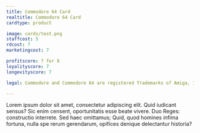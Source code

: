 ```yaml
---
title: Commodore 64 Card
realtitle: Commodore 64 Card
cardtype: product

image: cards/test.png
staffcost: 5
rdcost: 7
marketingcost: 7

profitscore: 7 for 8
loyalityscore: 7
longevityscore: 7

legal: Commodore and Commodore 64 are registered Trademarks of Amiga, Inc.

---
```


Lorem ipsum dolor sit amet, consectetur adipiscing elit. Quid iudicant sensus? Sic enim censent, oportunitatis esse beate vivere. Duo Reges: constructio interrete. Sed haec omittamus; Quid, quod homines infima fortuna, nulla spe rerum gerendarum, opifices denique delectantur historia?

